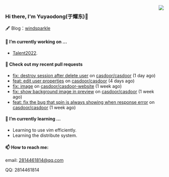 <img align="right" src="https://github-readme-stats.vercel.app/api?username=leo220yuyaodog&show_icons=true&icon_color=805AD5&text_color=718096&bg_color=ffffff&hide_title=true" />

### Hi there, I'm Yuyaodong(于耀东)👋
🖋 Blog：[windsparkle](https://blog.windsparkle.top)
#### 🔭 I’m currently working on ...
- [Talent2022](https://github.com/casbin/Talent2022).

#### 🔨 Check out my recent pull requests

- [fix: destroy session after delete user](https://github.com/casdoor/casdoor/pull/1441) on [casdoor/casdoor](https://github.com/casdoor/casdoor) (1 day ago)
- [feat: edit user properties](https://github.com/casdoor/casdoor/pull/1435) on [casdoor/casdoor](https://github.com/casdoor/casdoor) (4 days ago)
- [fix: image](https://github.com/casdoor/casdoor-website/pull/426) on [casdoor/casdoor-website](https://github.com/casdoor/casdoor-website) (1 week ago)
- [fix: show background image in preview](https://github.com/casdoor/casdoor/pull/1425) on [casdoor/casdoor](https://github.com/casdoor/casdoor) (1 week ago)
- [feat: fix the bug that spin is always showing when response error](https://github.com/casdoor/casdoor/pull/1424) on [casdoor/casdoor](https://github.com/casdoor/casdoor) (1 week ago)

#### 🌱 I’m currently learning ...
- Learning to use vim efficiently.
- Learning the distribute system.

#### 📫 How to reach me:
email: 2814461814@qq.com

QQ: 2814461814
